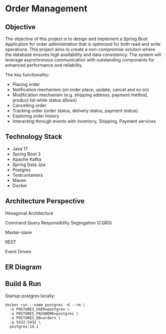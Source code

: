 # Order Management

## Objective

The objective of this project is to design and implement
a Spring Boot Application for order administration
that is optimized for both read and write operations.
This project aims to create a non-compromise solution
where the database ensures high availability and data consistency.
The system will leverage asynchronous communication with outstanding
components for enhanced performance and reliability.

The key functionality:
- Placing order
- Notification mechanism (on order place, update, cancel and so on)
- Modification mechanism (e.g. shipping address, payment method, product list while status allows)
- Cancelling order
- Tracking order (order status, delivery status, payment status)
- Exploring order history
- Interacting through events with Inventory, Shipping, Payment services

## Technology Stack

- Java 17
- Spring Boot 3
- Apache Kafka
- Spring Data Jpa
- Postgres
- Testcontainers
- Maven
- Docker

## Architecture Perspective

Hexagonal Architecture

Command Query Responsibility Segregation (CQRS)

Master-slave

REST

Event Driven

## ER Diagram

## Build & Run
Startup postgres locally:
```
docker run --name postgres -d --rm \
  -e POSTGRES_USER=postgres \
  -e POSTGRES_PASSWORD=postgres \
  -e POSTGRES_DB=orders \
  -p 5432:5432 \
  postgres:14.1
```
